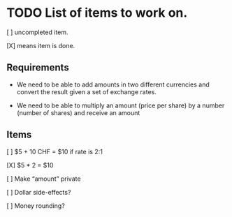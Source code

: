 # TODO List of items to work on.

[ ] uncompleted item.

[X] means item is done.

## Requirements

* We need to be able to add amounts in two different currencies and convert
the result given a set of exchange rates. 

* We need to be able to multiply an amount (price per share) by a number
(number of shares) and receive an amount

## Items

[ ] $5 + 10 CHF = $10 if rate is 2:1

[X] $5 * 2 = $10

[ ] Make “amount” private

[ ] Dollar side-effects?

[ ] Money rounding?
